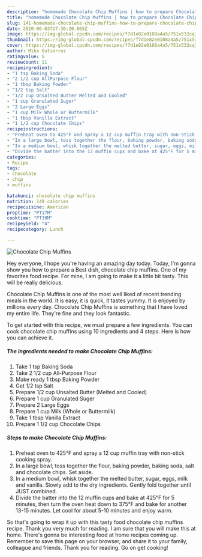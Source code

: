 ```yaml
---
description: "homemade Chocolate Chip Muffins | how to prepare Chocolate Chip Muffins"
title: "homemade Chocolate Chip Muffins | how to prepare Chocolate Chip Muffins"
slug: 141-homemade-chocolate-chip-muffins-how-to-prepare-chocolate-chip-muffins
date: 2020-06-03T17:36:20.065Z
image: https://img-global.cpcdn.com/recipes/f7d1e82e0108a4a5/751x532cq70/chocolate-chip-muffins-recipe-main-photo.jpg
thumbnail: https://img-global.cpcdn.com/recipes/f7d1e82e0108a4a5/751x532cq70/chocolate-chip-muffins-recipe-main-photo.jpg
cover: https://img-global.cpcdn.com/recipes/f7d1e82e0108a4a5/751x532cq70/chocolate-chip-muffins-recipe-main-photo.jpg
author: Mike Gutierrez
ratingvalue: 5
reviewcount: 11
recipeingredient:
- "1 tsp Baking Soda"
- "2 1/2 cup AllPurpose Flour"
- "1 tbsp Baking Powder"
- "1/2 tsp Salt"
- "1/2 cup Unsalted Butter Melted and Cooled"
- "1 cup Granulated Suger"
- "2 Large Eggs"
- "1 cup Milk Whole or Buttermilk"
- "1 tbsp Vanilla Extract"
- "1 1/2 cup Chocolate Chips"
recipeinstructions:
- "Preheat oven to 425°F and spray a 12 cup muffin tray with non-stick cooking spray."
- "In a large bowl, toss together the flour, baking powder, baking soda, salt and chocolate chips. Set aside."
- "In a medium bowl, whisk together the melted butter, sugar, eggs, milk and vanilla. Slowly add to the dry ingredients. Gently fold together until JUST combined."
- "Divide the batter into the 12 muffin cups and bake at 425°F for 5 minutes, then turn the oven heat down to 375°F and bake for another 13-15 minutes. Let cool for about 5-10 minutes and enjoy warm."
categories:
- Recipe
tags:
- chocolate
- chip
- muffins

katakunci: chocolate chip muffins 
nutrition: 149 calories
recipecuisine: American
preptime: "PT17M"
cooktime: "PT39M"
recipeyield: "4"
recipecategory: Lunch

---
```



![Chocolate Chip Muffins](https://img-global.cpcdn.com/recipes/f7d1e82e0108a4a5/751x532cq70/chocolate-chip-muffins-recipe-main-photo.jpg)

Hey everyone, I hope you're having an amazing day today. Today, I'm gonna show you how to prepare a Best dish, chocolate chip muffins. One of my favorites food recipe. For mine, I am going to make it a little bit tasty. This will be really delicious.

Chocolate Chip Muffins is one of the most well liked of recent trending meals in the world. It is easy, it is quick, it tastes yummy. It is enjoyed by millions every day. Chocolate Chip Muffins is something that I have loved my entire life. They're fine and they look fantastic.




To get started with this recipe, we must prepare a few ingredients. You can cook chocolate chip muffins using 10 ingredients and 4 steps. Here is how you can achieve it.

<!--inarticleads1-->

##### The ingredients needed to make Chocolate Chip Muffins:

1. Take 1 tsp Baking Soda
1. Take 2 1/2 cup All-Purpose Flour
1. Make ready 1 tbsp Baking Powder
1. Get 1/2 tsp Salt
1. Prepare 1/2 cup Unsalted Butter (Melted and Cooled)
1. Prepare 1 cup Granulated Suger
1. Prepare 2 Large Eggs
1. Prepare 1 cup Milk (Whole or Buttermilk)
1. Take 1 tbsp Vanilla Extract
1. Prepare 1 1/2 cup Chocolate Chips




<!--inarticleads2-->

##### Steps to make Chocolate Chip Muffins:

1. Preheat oven to 425°F and spray a 12 cup muffin tray with non-stick cooking spray.
1. In a large bowl, toss together the flour, baking powder, baking soda, salt and chocolate chips. Set aside.
1. In a medium bowl, whisk together the melted butter, sugar, eggs, milk and vanilla. Slowly add to the dry ingredients. Gently fold together until JUST combined.
1. Divide the batter into the 12 muffin cups and bake at 425°F for 5 minutes, then turn the oven heat down to 375°F and bake for another 13-15 minutes. Let cool for about 5-10 minutes and enjoy warm.




So that's going to wrap it up with this tasty food chocolate chip muffins recipe. Thank you very much for reading. I am sure that you will make this at home. There's gonna be interesting food at home recipes coming up. Remember to save this page on your browser, and share it to your family, colleague and friends. Thank you for reading. Go on get cooking!
